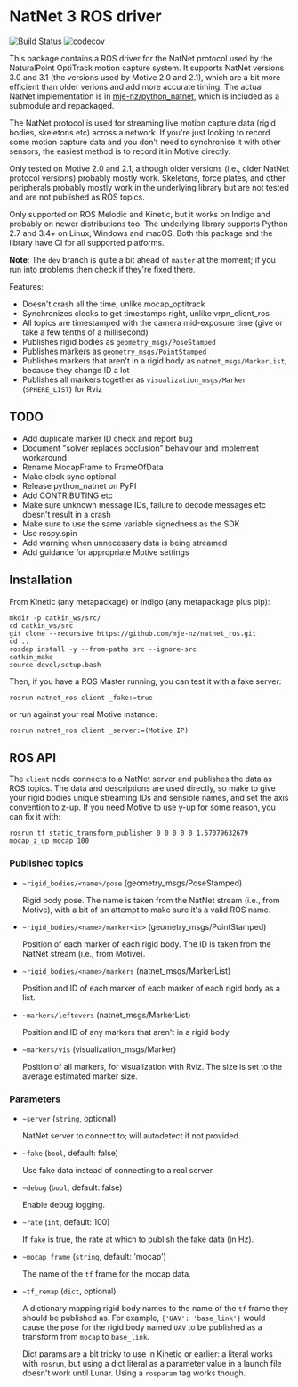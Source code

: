 # NatNet 3 ROS driver
[![Build Status](https://travis-ci.org/mje-nz/natnet_ros.svg?branch=master)](https://travis-ci.org/mje-nz/natnet_ros)
[![codecov](https://codecov.io/gh/mje-nz/natnet_ros/branch/master/graph/badge.svg)](https://codecov.io/gh/mje-nz/natnet_ros)

This package contains a ROS driver for the NatNet protocol used by the NaturalPoint OptiTrack motion capture system.
It supports NatNet versions 3.0 and 3.1 (the versions used by Motive 2.0 and 2.1), which are a bit more efficient than older verions and add more accurate timing.
The actual NatNet implementation is in [mje-nz/python_natnet](https://github.com/mje-nz/python_natnet), which is included as a submodule and repackaged.

The NatNet protocol is used for streaming live motion capture data (rigid bodies, skeletons etc) across a network.
If you're just looking to record some motion capture data and you don't need to synchronise it with other sensors, the easiest method is to record it in Motive directly.

Only tested on Motive 2.0 and 2.1, although older versions (i.e., older NatNet protocol versions) probably mostly work.
Skeletons, force plates, and other peripherals probably mostly work in the underlying library but are not tested and are not published as ROS topics.

Only supported on ROS Melodic and Kinetic, but it works on Indigo and probably on newer distributions too.
The underlying library supports Python 2.7 and 3.4+ on Linux, Windows and macOS.
Both this package and the library have CI for all supported platforms.

**Note**: The `dev` branch is quite a bit ahead of `master` at the moment; if you run into problems then check if they're fixed there.

Features:

* Doesn't crash all the time, unlike mocap_optitrack
* Synchronizes clocks to get timestamps right, unlike vrpn_client_ros
* All topics are timestamped with the camera mid-exposure time (give or take a few tenths of a millisecond)
* Publishes rigid bodies as `geometry_msgs/PoseStamped`
* Publishes markers as `geometry_msgs/PointStamped`
* Publishes markers that aren't in a rigid body as `natnet_msgs/MarkerList`, because they change ID a lot
* Publishes all markers together as `visualization_msgs/Marker` (`SPHERE_LIST`) for Rviz


## TODO

* Add duplicate marker ID check and report bug
* Document "solver replaces occlusion" behaviour and implement workaround
* Rename MocapFrame to FrameOfData
* Make clock sync optional
* Release python_natnet on PyPI
* Add CONTRIBUTING etc
* Make sure unknown message IDs, failure to decode messages etc doesn't result in a crash
* Make sure to use the same variable signedness as the SDK
* Use rospy.spin
* Add warning when unnecessary data is being streamed
* Add guidance for appropriate Motive settings


## Installation

From Kinetic (any metapackage) or Indigo (any metapackage plus pip):

```
mkdir -p catkin_ws/src/
cd catkin_ws/src
git clone --recursive https://github.com/mje-nz/natnet_ros.git
cd ..
rosdep install -y --from-paths src --ignore-src
catkin_make
source devel/setup.bash
```

Then, if you have a ROS Master running, you can test it with a fake server:

```
rosrun natnet_ros client _fake:=true
```

or run against your real Motive instance:

```
rosrun natnet_ros client _server:=(Motive IP)
```


## ROS API

The `client` node connects to a NatNet server and publishes the data as ROS topics.
The data and descriptions are used directly, so make to give your rigid bodies unique streaming IDs and sensible names, and set the axis convention to z-up.
If you need Motive to use y-up for some reason, you can fix it with:

```
rosrun tf static_transform_publisher 0 0 0 0 0 1.57079632679 mocap_z_up mocap 100
```


### Published topics

* `~rigid_bodies/<name>/pose` (geometry_msgs/PoseStamped)

  Rigid body pose.
  The name is taken from the NatNet stream (i.e., from Motive), with a bit of an attempt to make sure it's a valid ROS name.

* `~rigid_bodies/<name>/marker<id>` (geometry_msgs/PointStamped)

  Position of each marker of each rigid body.
  The ID is taken from the NatNet stream (i.e., from Motive).

* `~rigid_bodies/<name>/markers` (natnet_msgs/MarkerList)

  Position and ID of each marker of each marker of each rigid body as a list.

* `~markers/leftovers` (natnet_msgs/MarkerList)

  Position and ID of any markers that aren't in a rigid body.

* `~markers/vis` (visualization_msgs/Marker)

  Position of all markers, for visualization with Rviz.
  The size is set to the average estimated marker size.


### Parameters

* `~server` (`string`, optional)

  NatNet server to connect to; will autodetect if not provided.

* `~fake` (`bool`, default: false)

  Use fake data instead of connecting to a real server.

* `~debug` (`bool`, default: false)

  Enable debug logging.

* `~rate` (`int`, default: 100)

  If `fake` is true, the rate at which to publish the fake data (in Hz).

* `~mocap_frame` (`string`, default: 'mocap')

  The name of the `tf` frame for the mocap data.

* `~tf_remap` (`dict`, optional)

  A dictionary mapping rigid body names to the name of the `tf` frame they should be published as.
  For example, `{'UAV': 'base_link'}` would cause the pose for the rigid body named `UAV` to be published as a transform from `mocap` to `base_link`.

  Dict params are a bit tricky to use in Kinetic or earlier: a literal works with `rosrun`, but using a dict literal as a parameter value in a launch file doesn't work until Lunar.
  Using a `rosparam` tag works though.

